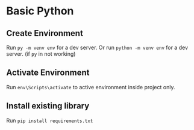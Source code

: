 # Basic Python

## Create Environment

Run `py -m venv env` for a dev server.
Or run `python -m venv env` for a dev server. (if `py` in not working)

## Activate Environment

Run `env\Scripts\activate` to active environment inside project only.

## Install existing library

Run `pip install requirements.txt`
